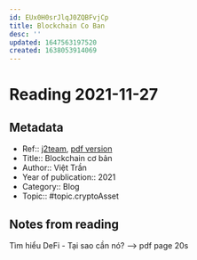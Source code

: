 ```yaml
---
id: EUx0H0srJlqJ0ZQBFvjCp
title: Blockchain Co Ban
desc: ''
updated: 1647563197520
created: 1638053914069
---
```

# Reading 2021-11-27

## Metadata

- Ref:: [j2team](https://www.facebook.com/groups/j2team.community/permalink/1715076758824437/), [pdf version](https://app.box.com/s/c83dxlec2svs8k3dfqottmtdiinaaset)
- Title:: Blockchain cơ bản
- Author:: Việt Trần
- Year of publication:: 2021
- Category:: Blog
- Topic:: #topic.cryptoAsset

## Notes from reading

Tìm hiểu DeFi - Tại sao cần nó?
--> pdf page 20s
